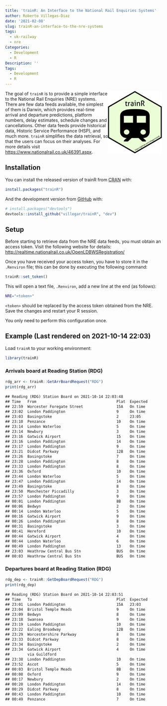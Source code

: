 ```yaml
---
title: 'trainR: An Interface to the National Rail Enquiries Systems'
author: Roberto Villegas-Diaz
date: '2021-02-08'
slug: trainR-an-interface-to-the-nre-systems
tags:
  - uk-railway
  - nre
Categories:
  - Development
  - R
Description: ''
Tags:
  - Development
  - R
---
```


<img src="https://raw.githubusercontent.com/villegar/trainR/main/inst/images/logo.png" alt="logo" align="right" height=200px/>

The goal of `trainR` is to provide a simple interface to the 
National Rail Enquiries (NRE) systems. There are few data feeds 
available, the simplest of them is Darwin, which provides real-time 
arrival and departure predictions, platform numbers, delay estimates, 
schedule changes and cancellations. Other data feeds provide historical 
data, Historic Service Performance (HSP), and much more. `trainR` 
simplifies the data retrieval, so that the users can focus on their 
analyses. For more details visit 
https://www.nationalrail.co.uk/46391.aspx.

## Installation

You can install the released version of trainR from [CRAN](https://CRAN.R-project.org) with:

``` r
install.packages("trainR")
```

And the development version from [GitHub](https://github.com/) with:

``` r
# install.packages("devtools")
devtools::install_github("villegar/trainR", "dev")
```

## Setup
Before starting to retrieve data from the NRE data feeds, you must obtain an access token. 
Visit the following website for details: http://realtime.nationalrail.co.uk/OpenLDBWSRegistration/

Once you have received your access token, you have to store it in the `.Renviron` file; this can be 
done by executing the following command:


```r
trainR::set_token()
```

This will open a text file, `.Renviron`, add a new line at the end (as follows):

```bash
NRE="<token>"
```

`<token>` should be replaced by the access token obtained from the NRE. Save the changes and restart 
your R session.

You only need to perform this configuration once.

## Example (Last rendered on 2021-10-14 22:03)

Load `trainR` to your working environment:

```r
library(trainR)
```

### Arrivals board at Reading Station (RDG)


```r
rdg_arr <- trainR::GetArrBoardRequest("RDG")
print(rdg_arr)
```

```
## Reading (RDG) Station Board on 2021-10-14 22:03:48
## Time   From                                    Plat  Expected
## 22:59  Worcester Foregate Street               15A   On time
## 23:02  London Paddington                       9     On time
## 23:03  Basingstoke                             2     23:05
## 23:10  Penzance                                10    On time
## 23:14  London Waterloo                         5     On time
## 23:14  Newbury                                 3     On time
## 23:16  Gatwick Airport                         15    On time
## 23:16  London Paddington                       14    On time
## 23:17  London Paddington                       9     On time
## 23:21  Didcot Parkway                          12B   On time
## 23:26  Basingstoke                             7     On time
## 23:28  London Paddington                       8     On time
## 23:33  London Paddington                       8     On time
## 23:36  Oxford                                  10    On time
## 23:44  London Waterloo                         5     On time
## 23:47  London Paddington                       14    On time
## 23:49  Basingstoke                             8     On time
## 23:50  Manchester Piccadilly                   3     On time
## 23:57  London Paddington                       9     On time
## 00:01  London Paddington                       8B    On time
## 00:06  Bedwyn                                  2     On time
## 00:14  London Waterloo                         5     On time
## 00:16  Gatwick Airport                         9     On time
## 00:26  London Paddington                       8     On time
## 00:31  Basingstoke                             3     On time
## 00:41  Hereford                                10    On time
## 00:44  Gatwick Airport                         4     On time
## 00:44  London Waterloo                         6     On time
## 00:49  London Paddington                       13    On time
## 23:03  Heathrow Central Bus Stn                BUS   On time
## 00:03  Heathrow Central Bus Stn                BUS   On time
```

### Departures board at Reading Station (RDG)


```r
rdg_dep <- trainR::GetDepBoardRequest("RDG")
print(rdg_dep)
```

```
## Reading (RDG) Station Board on 2021-10-14 22:03:51
## Time   To                                      Plat  Expected
## 23:01  London Paddington                       15A   23:03
## 23:04  Bristol Temple Meads                    9     On time
## 23:09  Bedwyn                                  8     On time
## 23:18  Swansea                                 9     On time
## 23:19  London Paddington                       10    On time
## 23:22  Ealing Broadway                         12B   On time
## 23:29  Worcestershire Parkway                  8     On time
## 23:33  Didcot Parkway                          8     On time
## 23:34  Basingstoke                             2     On time
## 23:34  Gatwick Airport                         4     On time
##        via Guildford                           
## 23:38  London Paddington                       10    On time
## 23:52  Ascot                                   5     On time
## 00:03  Bristol Temple Meads                    8B    On time
## 00:08  Oxford                                  9     On time
## 00:17  Newbury                                 2     On time
## 00:20  London Paddington                       14    On time
## 00:29  Didcot Parkway                          8     On time
## 00:43  London Paddington                       10    On time
## 00:49  Penzance                                7     On time
```
